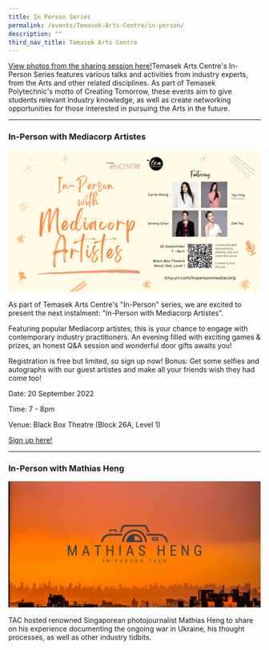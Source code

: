 ```yaml
---
title: In Person Series
permalink: /events/Temasek-Arts-Centre/in-person/
description: ""
third_nav_title: Temasek Arts Centre
---
```

[View photos from the sharing session here!](https://www.flickr.com/photos/digitalmediacrewtp/albums/72177720299974338)Temasek Arts Centre's In-Person Series features various talks and activities from industry experts, from the Arts and other related disciplines. As part of Temasek Polytechnic's motto of Creating Tomorrow, these events aim to give students relevant industry knowledge, as well as create networking opportunities for those interested in pursuing the Arts in the future.

---

### In-Person with Mediacorp Artistes
![](/images/Events/Temasek%20Arts%20Centre/In-Person%20with%20Mediacorp%20Artistes%20(1920%20x%201080)%20(4).png)

As part of Temasek Arts Centre's "In-Person" series, we are excited to present the next instalment: "In-Person with Mediacorp Artistes".

Featuring popular Mediacorp artistes, this is your chance to engage with contemporary industry practitioners. An evening filled with exciting games & prizes, an honest Q&A session and wonderful door gifts awaits you!

Registration is free but limited, so sign up now! Bonus: Get some selfies and autographs with our guest artistes and make all your friends wish they had come too!

Date: 20 September 2022

Time: 7 - 8pm

Venue: Black Box Theatre (Block 26A, Level 1)

[Sign up here!](tinyurl.com/inpersonmediacorp)


---

### In-Person with Mathias Heng
![](/images/Events/Temasek%20Arts%20Centre/TAC_in_person_mathias_heng.png)

TAC hosted renowned Singaporean photojournalist Mathias Heng to share on his experience documenting the ongoing war in Ukraine, his thought processes, as well as other industry tidbits.